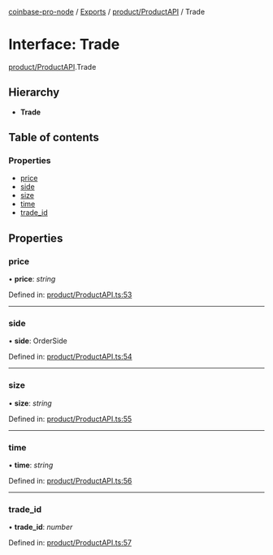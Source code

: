 [coinbase-pro-node](../../README.md) / [Exports](../../modules.md) / [product/ProductAPI](../../modules/product_productapi.md) / Trade

# Interface: Trade

[product/ProductAPI](../../modules/product_productapi.md).Trade

## Hierarchy

- **Trade**

## Table of contents

### Properties

- [price](productapi.trade.md#price)
- [side](productapi.trade.md#side)
- [size](productapi.trade.md#size)
- [time](productapi.trade.md#time)
- [trade_id](productapi.trade.md#trade_id)

## Properties

### price

• **price**: _string_

Defined in: [product/ProductAPI.ts:53](https://github.com/bennycode/coinbase-pro-node/blob/aa07e6d/src/product/ProductAPI.ts#L53)

---

### side

• **side**: OrderSide

Defined in: [product/ProductAPI.ts:54](https://github.com/bennycode/coinbase-pro-node/blob/aa07e6d/src/product/ProductAPI.ts#L54)

---

### size

• **size**: _string_

Defined in: [product/ProductAPI.ts:55](https://github.com/bennycode/coinbase-pro-node/blob/aa07e6d/src/product/ProductAPI.ts#L55)

---

### time

• **time**: _string_

Defined in: [product/ProductAPI.ts:56](https://github.com/bennycode/coinbase-pro-node/blob/aa07e6d/src/product/ProductAPI.ts#L56)

---

### trade_id

• **trade_id**: _number_

Defined in: [product/ProductAPI.ts:57](https://github.com/bennycode/coinbase-pro-node/blob/aa07e6d/src/product/ProductAPI.ts#L57)
